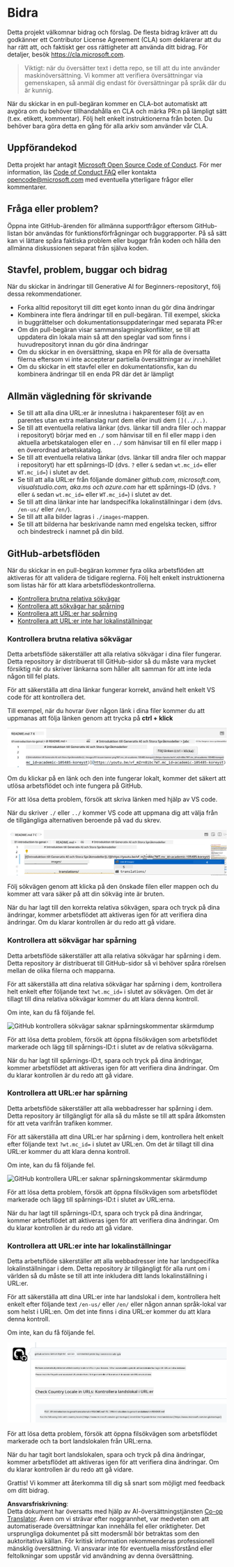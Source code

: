 <!--
CO_OP_TRANSLATOR_METADATA:
{
  "original_hash": "57c41f2af71001a2cff9d8eb797cb843",
  "translation_date": "2025-05-19T11:17:29+00:00",
  "source_file": "CONTRIBUTING.md",
  "language_code": "sv"
}
-->
# Bidra

Detta projekt välkomnar bidrag och förslag. De flesta bidrag kräver att du godkänner ett Contributor License Agreement (CLA) som deklarerar att du har rätt att, och faktiskt ger oss rättigheter att använda ditt bidrag. För detaljer, besök <https://cla.microsoft.com>.

> Viktigt: när du översätter text i detta repo, se till att du inte använder maskinöversättning. Vi kommer att verifiera översättningar via gemenskapen, så anmäl dig endast för översättningar på språk där du är kunnig.

När du skickar in en pull-begäran kommer en CLA-bot automatiskt att avgöra om du behöver tillhandahålla en CLA och märka PR:n på lämpligt sätt (t.ex. etikett, kommentar). Följ helt enkelt instruktionerna från boten. Du behöver bara göra detta en gång för alla arkiv som använder vår CLA.

## Uppförandekod

Detta projekt har antagit [Microsoft Open Source Code of Conduct](https://opensource.microsoft.com/codeofconduct/?WT.mc_id=academic-105485-koreyst). För mer information, läs [Code of Conduct FAQ](https://opensource.microsoft.com/codeofconduct/faq/?WT.mc_id=academic-105485-koreyst) eller kontakta [opencode@microsoft.com](mailto:opencode@microsoft.com) med eventuella ytterligare frågor eller kommentarer.

## Fråga eller problem?

Öppna inte GitHub-ärenden för allmänna supportfrågor eftersom GitHub-listan bör användas för funktionsförfrågningar och buggrapporter. På så sätt kan vi lättare spåra faktiska problem eller buggar från koden och hålla den allmänna diskussionen separat från själva koden.

## Stavfel, problem, buggar och bidrag

När du skickar in ändringar till Generative AI for Beginners-repositoryt, följ dessa rekommendationer.

* Forka alltid repositoryt till ditt eget konto innan du gör dina ändringar
* Kombinera inte flera ändringar till en pull-begäran. Till exempel, skicka in buggrättelser och dokumentationsuppdateringar med separata PR:er
* Om din pull-begäran visar sammanslagningskonflikter, se till att uppdatera din lokala main så att den speglar vad som finns i huvudrepositoryt innan du gör dina ändringar
* Om du skickar in en översättning, skapa en PR för alla de översatta filerna eftersom vi inte accepterar partiella översättningar av innehållet
* Om du skickar in ett stavfel eller en dokumentationsfix, kan du kombinera ändringar till en enda PR där det är lämpligt

## Allmän vägledning för skrivande

- Se till att alla dina URL:er är inneslutna i hakparenteser följt av en parentes utan extra mellanslag runt dem eller inuti dem `[](../..)`.
- Se till att eventuella relativa länkar (dvs. länkar till andra filer och mappar i repositoryt) börjar med en `./` som hänvisar till en fil eller mapp i den aktuella arbetskatalogen eller en `../` som hänvisar till en fil eller mapp i en överordnad arbetskatalog.
- Se till att eventuella relativa länkar (dvs. länkar till andra filer och mappar i repositoryt) har ett spårnings-ID (dvs. `?` eller `&` sedan `wt.mc_id=` eller `WT.mc_id=`) i slutet av det.
- Se till att alla URL:er från följande domäner _github.com, microsoft.com, visualstudio.com, aka.ms och azure.com_ har ett spårnings-ID (dvs. `?` eller `&` sedan `wt.mc_id=` eller `WT.mc_id=`) i slutet av det.
- Se till att dina länkar inte har landspecifika lokalinställningar i dem (dvs. `/en-us/` eller `/en/`).
- Se till att alla bilder lagras i `./images`-mappen.
- Se till att bilderna har beskrivande namn med engelska tecken, siffror och bindestreck i namnet på din bild.

## GitHub-arbetsflöden

När du skickar in en pull-begäran kommer fyra olika arbetsflöden att aktiveras för att validera de tidigare reglerna. Följ helt enkelt instruktionerna som listas här för att klara arbetsflödeskontrollerna.

- [Kontrollera brutna relativa sökvägar](../..)
- [Kontrollera att sökvägar har spårning](../..)
- [Kontrollera att URL:er har spårning](../..)
- [Kontrollera att URL:er inte har lokalinställningar](../..)

### Kontrollera brutna relativa sökvägar

Detta arbetsflöde säkerställer att alla relativa sökvägar i dina filer fungerar. Detta repository är distribuerat till GitHub-sidor så du måste vara mycket försiktig när du skriver länkarna som håller allt samman för att inte leda någon till fel plats.

För att säkerställa att dina länkar fungerar korrekt, använd helt enkelt VS code för att kontrollera det.

Till exempel, när du hovrar över någon länk i dina filer kommer du att uppmanas att följa länken genom att trycka på **ctrl + klick**

![VS code följ länkar skärmdump](../../translated_images/vscode-follow-link.f8e8fd9192241d8163db78371e22a7a4e032a1ca9219696d7eb3eb103d1b7544.sv.png)

Om du klickar på en länk och den inte fungerar lokalt, kommer det säkert att utlösa arbetsflödet och inte fungera på GitHub.

För att lösa detta problem, försök att skriva länken med hjälp av VS code.

När du skriver `./` eller `../` kommer VS code att uppmana dig att välja från de tillgängliga alternativen beroende på vad du skrev.

![VS code välj relativ sökväg skärmdump](../../translated_images/vscode-select-relative-path.b2cf754af764c28401e8098dbd372d00e8d2ac89c6b75e59f1450f99cb6a4ede.sv.png)

Följ sökvägen genom att klicka på den önskade filen eller mappen och du kommer att vara säker på att din sökväg inte är bruten.

När du har lagt till den korrekta relativa sökvägen, spara och tryck på dina ändringar, kommer arbetsflödet att aktiveras igen för att verifiera dina ändringar. Om du klarar kontrollen är du redo att gå vidare.

### Kontrollera att sökvägar har spårning

Detta arbetsflöde säkerställer att alla relativa sökvägar har spårning i dem. Detta repository är distribuerat till GitHub-sidor så vi behöver spåra rörelsen mellan de olika filerna och mapparna.

För att säkerställa att dina relativa sökvägar har spårning i dem, kontrollera helt enkelt efter följande text `?wt.mc_id=` i slutet av sökvägen. Om det är tillagt till dina relativa sökvägar kommer du att klara denna kontroll.

Om inte, kan du få följande fel.

![GitHub kontrollera sökvägar saknar spårningskommentar skärmdump](../../translated_images/github-check-paths-missing-tracking-comment.1442630ba6e07efa327f46d27447178ae1c6d3b9960023dee1a69dd50f8a3653.sv.png)

För att lösa detta problem, försök att öppna filsökvägen som arbetsflödet markerade och lägg till spårnings-ID:t i slutet av de relativa sökvägarna.

När du har lagt till spårnings-ID:t, spara och tryck på dina ändringar, kommer arbetsflödet att aktiveras igen för att verifiera dina ändringar. Om du klarar kontrollen är du redo att gå vidare.

### Kontrollera att URL:er har spårning

Detta arbetsflöde säkerställer att alla webbadresser har spårning i dem. Detta repository är tillgängligt för alla så du måste se till att spåra åtkomsten för att veta varifrån trafiken kommer.

För att säkerställa att dina URL:er har spårning i dem, kontrollera helt enkelt efter följande text `?wt.mc_id=` i slutet av URL:en. Om det är tillagt till dina URL:er kommer du att klara denna kontroll.

Om inte, kan du få följande fel.

![GitHub kontrollera URL:er saknar spårningskommentar skärmdump](../../translated_images/github-check-urls-missing-tracking-comment.acd262e537606c01187cb5f4d248176839b5f512342ff9b6c367509ec285eebc.sv.png)

För att lösa detta problem, försök att öppna filsökvägen som arbetsflödet markerade och lägg till spårnings-ID:t i slutet av URL:erna.

När du har lagt till spårnings-ID:t, spara och tryck på dina ändringar, kommer arbetsflödet att aktiveras igen för att verifiera dina ändringar. Om du klarar kontrollen är du redo att gå vidare.

### Kontrollera att URL:er inte har lokalinställningar

Detta arbetsflöde säkerställer att alla webbadresser inte har landspecifika lokalinställningar i dem. Detta repository är tillgängligt för alla runt om i världen så du måste se till att inte inkludera ditt lands lokalinställning i URL:er.

För att säkerställa att dina URL:er inte har landslokal i dem, kontrollera helt enkelt efter följande text `/en-us/` eller `/en/` eller någon annan språk-lokal var som helst i URL:en. Om det inte finns i dina URL:er kommer du att klara denna kontroll.

Om inte, kan du få följande fel.

![GitHub kontrollera landslokal kommentar skärmdump](../../translated_images/github-check-country-locale-comment.15ae33688215cfe678e813c4dc0bf40d5d9341ee36dc95d6cc0684fa9a204224.sv.png)

För att lösa detta problem, försök att öppna filsökvägen som arbetsflödet markerade och ta bort landslokalen från URL:erna.

När du har tagit bort landslokalen, spara och tryck på dina ändringar, kommer arbetsflödet att aktiveras igen för att verifiera dina ändringar. Om du klarar kontrollen är du redo att gå vidare.

Grattis! Vi kommer att återkomma till dig så snart som möjligt med feedback om ditt bidrag.

**Ansvarsfriskrivning**:  
Detta dokument har översatts med hjälp av AI-översättningstjänsten [Co-op Translator](https://github.com/Azure/co-op-translator). Även om vi strävar efter noggrannhet, var medveten om att automatiserade översättningar kan innehålla fel eller oriktigheter. Det ursprungliga dokumentet på sitt modersmål bör betraktas som den auktoritativa källan. För kritisk information rekommenderas professionell mänsklig översättning. Vi ansvarar inte för eventuella missförstånd eller feltolkningar som uppstår vid användning av denna översättning.